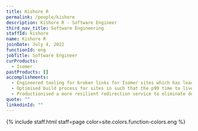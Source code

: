 ```yaml
---
title: Kishore R
permalink: /people/kishore
description: Kishore R - Software Engineer
third_nav_title: Software Engineering
staffId: kishore
name: Kishore R
joinDate: July 4, 2022
functionId: eng
jobTitle: Software Engineer
curProducts:
  - Isomer
pastProducts: []
accomplishments:
  - Engineered tooling for broken links for Isomer sites which has lead to a decrease of 358 broken links.
  - Optimised build process for sites in such that the p99 time to live for a deployment decreased from 14.2 mins to 4.7 mins.
  - Productionised a more resilient redirection service to eliminate downtime of 62.5 minutes per year.
quote: ""
linkedinId: ""
---
```


{% include staff.html staff=page color=site.colors.function-colors.eng %}
